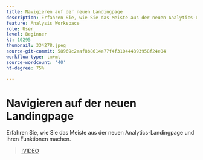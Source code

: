 ```yaml
---
title: Navigieren auf der neuen Landingpage
description: Erfahren Sie, wie Sie das Meiste aus der neuen Analytics-Landingpage und ihren Funktionen machen.
feature: Analysis Workspace
role: User
level: Beginner
kt: 10295
thumbnail: 334278.jpeg
source-git-commit: 58969c2aaf8b8614a77f4f310444393958f24e04
workflow-type: tm+mt
source-wordcount: '40'
ht-degree: 75%

---
```



# Navigieren auf der neuen Landingpage

Erfahren Sie, wie Sie das Meiste aus der neuen Analytics-Landingpage und ihren Funktionen machen.

>[!VIDEO](https://video.tv.adobe.com/v/334278/?quality=12&learn=on)
